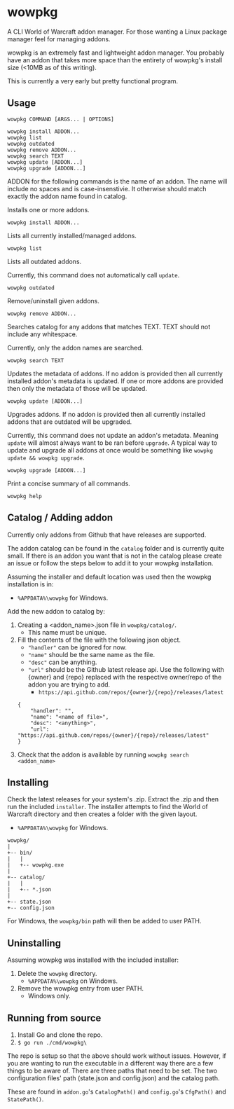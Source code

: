 # wowpkg
A CLI World of Warcraft addon manager. For those wanting a Linux package manager feel for managing addons.

wowpkg is an extremely fast and lightweight addon manager. You probably have an addon that takes more space than the entirety of wowpkg's install size (<10MB as of this writing).

This is currently a very early but pretty functional program.

## Usage
```
wowpkg COMMAND [ARGS... | OPTIONS]

wowpkg install ADDON...
wowpkg list
wowpkg outdated
wowpkg remove ADDON...
wowpkg search TEXT
wowpkg update [ADDON...]
wowpkg upgrade [ADDON...]
```

ADDON for the following commands is the name of an addon. The name will include no spaces and is case-insenstivie. It otherwise should match exactly the addon name found in catalog.


Installs one or more addons.
```
wowpkg install ADDON...
```


Lists all currently installed/managed addons.
```
wowpkg list
```


Lists all outdated addons.

Currently, this command does not automatically call `update`. 
```
wowpkg outdated
```

Remove/uninstall given addons.
```
wowpkg remove ADDON...
```

Searches catalog for any addons that matches TEXT. TEXT should not include any whitespace.

Currently, only the addon names are searched.
```
wowpkg search TEXT
```

Updates the metadata of addons. If no addon is provided then all currently installed addon's metadata is updated. If one or more addons are provided then only the metadata of those will be updated.
```
wowpkg update [ADDON...]
```

Upgrades addons. If no addon is provided then all currently installed addons that are outdated will be upgraded.

Currently, this command does not update an addon's metadata. Meaning `update` will almost always want to be ran before `upgrade`. A typical way to update and upgrade all addons at once would be something like `wowpkg update && wowpkg upgrade`.
```
wowpkg upgrade [ADDON...]
```

Print a concise summary of all commands.
```
wowpkg help
```

## Catalog / Adding addon
Currently only addons from Github that have releases are supported.

The addon catalog can be found in the `catalog` folder and is currently quite small. If there is an addon you want that is not in the catalog please create an issue or follow the steps below to add it to your wowpkg installation.

Assuming the installer and default location was used then the wowpkg installation is in:
- `%APPDATA%\wowpkg` for Windows.

Add the new addon to catalog by:
1. Creating a <addon_name>.json file in `wowpkg/catalog/`.
	- This name must be unique.
2. Fill the contents of the file with the following json object.
	- `"handler"` can be ignored for now.
	- `"name"` should be the same name as the file.
	- `"desc"` can be anything.
	- `"url"` should be the Github latest release api. Use the following with {owner} and {repo} replaced with the respective owner/repo of the addon you are trying to add.
		- `https://api.github.com/repos/{owner}/{repo}/releases/latest`
	```
	{
		"handler": "",
		"name": "<name of file>",
		"desc": "<anything>",
		"url": "https://api.github.com/repos/{owner}/{repo}/releases/latest"
	}
	```
3. Check that the addon is available by running `wowpkg search <addon_name>`

## Installing
Check the latest releases for your system's .zip. Extract the .zip and then run the included `installer`. The installer attempts to find the World of Warcraft directory and then creates a folder with the given layout.
- `%APPDATA%\wowpkg` for Windows.
```
wowpkg/
|
+-- bin/
|   |
|   +-- wowpkg.exe
|
+-- catalog/
|   |
|   +-- *.json
|
+-- state.json
+-- config.json
```
For Windows, the `wowpkg/bin` path will then be added to user PATH.

## Uninstalling
Assuming wowpkg was installed with the included installer:
1. Delete the `wowpkg` directory.
	- `%APPDATA%\wowpkg` on Windows.
2. Remove the wowpkg entry from user PATH.
	- Windows only.

## Running from source
1. Install Go and clone the repo.
2. `$ go run ./cmd/wowpkg\`

The repo is setup so that the above should work without issues. However, if you are wanting to run the executable in a different way there are a few things to be aware of. There are three paths that need to be set. The two configuration files' path (state.json and config.json) and the catalog path.

These are found in `addon.go`'s `CatalogPath()` and `config.go`'s `CfgPath()` and `StatePath()`.
